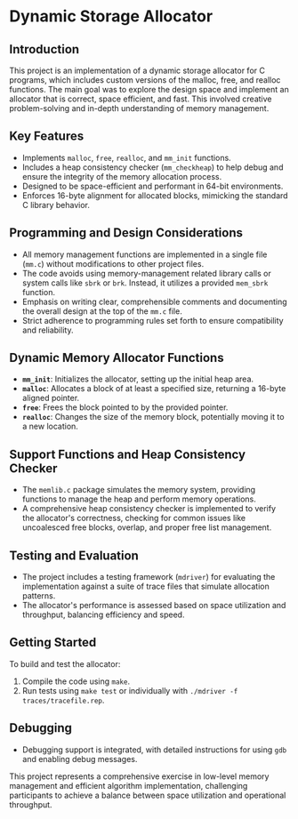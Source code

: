 # Dynamic Storage Allocator

## Introduction
This project is an implementation of a dynamic storage allocator for C programs, which includes custom versions of the malloc, free, and realloc functions. The main goal was to explore the design space and implement an allocator that is correct, space efficient, and fast. This involved creative problem-solving and in-depth understanding of memory management.

## Key Features
- Implements `malloc`, `free`, `realloc`, and `mm_init` functions.
- Includes a heap consistency checker (`mm_checkheap`) to help debug and ensure the integrity of the memory allocation process.
- Designed to be space-efficient and performant in 64-bit environments.
- Enforces 16-byte alignment for allocated blocks, mimicking the standard C library behavior.

## Programming and Design Considerations
- All memory management functions are implemented in a single file (`mm.c`) without modifications to other project files.
- The code avoids using memory-management related library calls or system calls like `sbrk` or `brk`. Instead, it utilizes a provided `mem_sbrk` function.
- Emphasis on writing clear, comprehensible comments and documenting the overall design at the top of the `mm.c` file.
- Strict adherence to programming rules set forth to ensure compatibility and reliability.

## Dynamic Memory Allocator Functions
- **`mm_init`**: Initializes the allocator, setting up the initial heap area.
- **`malloc`**: Allocates a block of at least a specified size, returning a 16-byte aligned pointer.
- **`free`**: Frees the block pointed to by the provided pointer.
- **`realloc`**: Changes the size of the memory block, potentially moving it to a new location.

## Support Functions and Heap Consistency Checker
- The `memlib.c` package simulates the memory system, providing functions to manage the heap and perform memory operations.
- A comprehensive heap consistency checker is implemented to verify the allocator's correctness, checking for common issues like uncoalesced free blocks, overlap, and proper free list management.

## Testing and Evaluation
- The project includes a testing framework (`mdriver`) for evaluating the implementation against a suite of trace files that simulate allocation patterns.
- The allocator's performance is assessed based on space utilization and throughput, balancing efficiency and speed.

## Getting Started
To build and test the allocator:
1. Compile the code using `make`.
2. Run tests using `make test` or individually with `./mdriver -f traces/tracefile.rep`.

## Debugging
- Debugging support is integrated, with detailed instructions for using `gdb` and enabling debug messages.

This project represents a comprehensive exercise in low-level memory management and efficient algorithm implementation, challenging participants to achieve a balance between space utilization and operational throughput.
